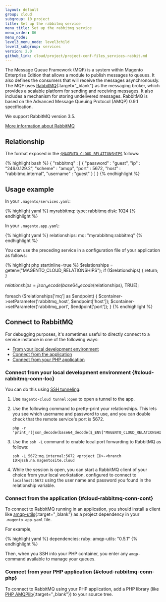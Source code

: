 ```yaml
---
layout: default
group: cloud
subgroup: 10_project
title: Set up the rabbitmq service
menu_title: Set up the rabbitmq service
menu_order: 86
menu_node: 
level3_menu_node: level3child
level3_subgroup: services
version: 2.0
github_link: cloud/project/project-conf-files_services-rabbit.md
---
```


The Message Queue Framework (MQF) is a system within Magento Enterprise Edition that allows a module to publish messages to queues. It also defines the consumers that will receive the messages asynchronously. The MQF uses [RabbitMQ](http://www.rabbitmq.com){:target="_blank"} as the messaging broker, which provides a scalable platform for sending and receiving messages. It also includes a mechanism for storing undelivered messages. RabbitMQ is based on the Advanced Message Queuing Protocol (AMQP) 0.9.1 specification. 

We support RabbitMQ version 3.5.

[More information about RabbitMQ]({{page.baseurl}}config-guide/mq/rabbitmq-overview.html)

## Relationship
The format exposed in the [`$MAGENTO_CLOUD_RELATIONSHIPS`]({{page.baseurl}}cloud/env/environment-vars_cloud.html) follows:

{% highlight bash %}
{
   "rabbitmq" : [
      {
         "password" : "guest",
         "ip" : "246.0.129.2",
         "scheme" : "amqp",
         "port" : 5672,
         "host" : "rabbitmq.internal",
         "username" : "guest"
      }
   ]
}
{% endhighlight %}

## Usage example
In your `.magento/services.yaml`:

{% highlight yaml %}
myrabbitmq:
    type: rabbitmq
    disk: 1024
{% endhighlight %}

In your `.magento.app.yaml`:

{% highlight yaml %}
relationships:
    mq: "myrabbitmq:rabbitmq"
{% endhighlight %}

You can use the preceding service in a configuration file of your application as follows:

{% highlight php startinline=true %}
$relationships = getenv("MAGENTO_CLOUD_RELATIONSHIPS");
if (!$relationships) {
  return;
}

$relationships = json_decode(base64_decode($relationships), TRUE);

foreach ($relationships['mq'] as $endpoint) {
  $container->setParameter('rabbitmq_host', $endpoint['host']);
  $container->setParameter('rabbitmq_port', $endpoint['port']);
}
{% endhighlight %}

## Connect to RabbitMQ
For debugging purposes, it's sometimes useful to directly connect to
a service instance in one of the following ways:

*   [From your local development environment](#cloud-rabbitmq-conn-loc)
*   [Connect from the application](#cloud-rabbitmq-conn-cont)
*   [Connect from your PHP application](#cloud-rabbitmq-conn-php)

### Connect from your local development environment {#cloud-rabbitmq-conn-loc}
You can do this using [SSH tunneling]({{page.baseurl}}cloud/env/environments-start.html#env-start-tunn):

1.  Use `magento-cloud tunnel:open` to open a tunnel to the app.
2.  Use the following command to pretty-print your
relationships. This lets you see which username and password to use, and you
can double check that the remote service's port is 5672.

        php -r 'print_r(json_decode(base64_decode($_ENV["MAGENTO_CLOUD_RELATIONSHIPS"])));'
3.  Use the `ssh -L` command to enable local port forwarding to RabbitMQ as follows:

        ssh -L 5672:mq.internal:5672 <project ID>-<branch ID>@ssh.na.magentosite.cloud
4.  While the session is open, you can start a RabbitMQ client of your
choice from your local workstation, configured to connect to `localhost:5672`
using the user name and password you found in the relationship variable.

### Connect from the application {#cloud-rabbitmq-conn-cont}
To connect to RabbitMQ running in an application, you should install a client like [amqp-utils](https://github.com/dougbarth/amqp-utils){:target="_blank"} as a project dependency in your `.magento.app.yaml` file.

For example,

{% highlight yaml %}
dependencies:
  ruby:
    amqp-utils: "0.5.1"
{% endhighlight %}

Then, when you SSH into your PHP container, you enter any `amqp-`
command available to manage your queues.

### Connect from your PHP application {#cloud-rabbitmq-conn-php}
To connect to RabbitMQ using your PHP application, add a PHP library (like
[PHP AMQPlib](https://github.com/videlalvaro/php-amqplib){:target="_blank"}) to your source tree.
